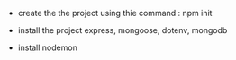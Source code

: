- create the the project using thie command : npm init 

- install the project express, mongoose, dotenv, mongodb

- install nodemon 
